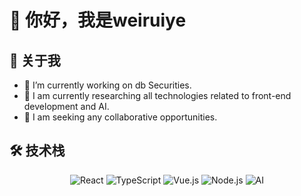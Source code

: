 # 👋 你好，我是weiruiye

## 🚀 关于我
- 🔭 I’m currently working on db Securities.
- 🌱 I am currently researching all technologies related to front-end development and AI.
- 🤔 I am seeking any collaborative opportunities.


## 🛠️ 技术栈

<div align="center">
  <img src="https://img.shields.io/badge/React-61DAFB?style=for-the-badge&logo=react&logoColor=black" alt="React" />
  <img src="https://img.shields.io/badge/TypeScript-3178C6?style=for-the-badge&logo=typescript&logoColor=white" alt="TypeScript" />
  <img src="https://img.shields.io/badge/Vue.js-4FC08D?style=for-the-badge&logo=vue.js&logoColor=white" alt="Vue.js" />
  <img src="https://img.shields.io/badge/Node.js-339933?style=for-the-badge&logo=node.js&logoColor=white" alt="Node.js" />
  <img src="https://img.shields.io/badge/AI-FF6F00?style=for-the-badge&logo=ai&logoColor=white" alt="AI" />
</div>


